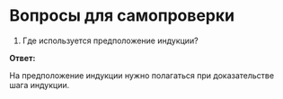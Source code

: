# Вопросы для самопроверки

1. Где используется предположение индукции?

**Ответ:**

На предположение индукции нужно полагаться при доказательстве шага индукции.
